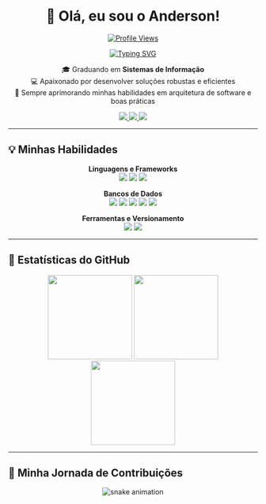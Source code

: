 <div align="center">

# 👋 Olá, eu sou o Anderson!

[![Profile Views](https://komarev.com/ghpvc/?username=anderson-rdev&label=PROFILE+VIEWS&color=00BFFF&style=for-the-badge)](https://github.com/anderson-rdev)  

<a href="https://git.io/typing-svg">
  <img src="https://readme-typing-svg.herokuapp.com?font=Fira+Code&size=22&pause=1000&color=00BFFF&center=true&width=500&lines=Desenvolvedor+Back-End;Entusiasta+de+tecnologia+e+inovação;Foco+em+Python,+Java+e+boas+práticas" alt="Typing SVG" />
</a>

<p align="center">
🎓 Graduando em <strong>Sistemas de Informação</strong> <br>
💻 Apaixonado por desenvolver soluções robustas e eficientes <br>
🚀 Sempre aprimorando minhas habilidades em arquitetura de software e boas práticas
</p>

<div>
  <a href="mailto:derson.r4mos@gmail.com" target="_blank">
    <img src="https://img.shields.io/badge/Gmail-D14836?style=for-the-badge&logo=gmail&logoColor=white">
  </a>
  <a href="www.linkedin.com/in/andersonramos-profissional" target="_blank">
    <img src="https://img.shields.io/badge/-LinkedIn-%230077B5?style=for-the-badge&logo=linkedin&logoColor=white">
  </a>
  <a href="https://github.com/anderson-rdev" target="_blank">
    <img src="https://img.shields.io/badge/GitHub-181717?style=for-the-badge&logo=github&logoColor=white">
  </a>
</div>

</div>

---

## 💡 Minhas Habilidades

<div align="center">

**Linguagens e Frameworks**  
<img src="https://img.shields.io/badge/Python-3776AB?style=for-the-badge&logo=python&logoColor=white" />
<img src="https://img.shields.io/badge/Java-ED8B00?style=for-the-badge&logo=openjdk&logoColor=white" />
<img src="https://img.shields.io/badge/Spring-6DB33F?style=for-the-badge&logo=spring&logoColor=white" />

**Bancos de Dados**  
<img src="https://img.shields.io/badge/PostgreSQL-4169E1?style=for-the-badge&logo=postgresql&logoColor=white" />
<img src="https://img.shields.io/badge/MySQL-4479A1?style=for-the-badge&logo=mysql&logoColor=white" />
<img src="https://img.shields.io/badge/SQLite-003B57?style=for-the-badge&logo=sqlite&logoColor=white" />
<img src="https://img.shields.io/badge/SQL%20Server-CC2927?style=for-the-badge&logo=microsoftsqlserver&logoColor=white" />
<img src="https://img.shields.io/badge/MongoDB-47A248?style=for-the-badge&logo=mongodb&logoColor=white" />


**Ferramentas e Versionamento**  
<img src="https://img.shields.io/badge/GIT-E44C30?style=for-the-badge&logo=git&logoColor=white" />
<img src="https://img.shields.io/badge/Docker-2496ED?style=for-the-badge&logo=docker&logoColor=white" />
</div>

---

## 🚀 Estatísticas do GitHub

<div align="center">
  <img height="170em" src="https://github-readme-stats.vercel.app/api?username=anderson-rdev&show_icons=true&theme=tokyonight&include_all_commits=true&count_private=true"/>
  <img height="170em" src="https://github-readme-stats.vercel.app/api/top-langs/?username=anderson-rdev&layout=compact&langs_count=7&theme=tokyonight"/>
  <img height="170em" src="https://github-readme-streak-stats.herokuapp.com/?user=anderson-rdev&theme=tokyonight" />
</div>

---

## 🐍 Minha Jornada de Contribuições

<div align="center">
  <img src="https://github.com/anderson-rdev/anderson-rdev/blob/output/github-contribution-grid-snake.svg" alt="snake animation">
</div>
